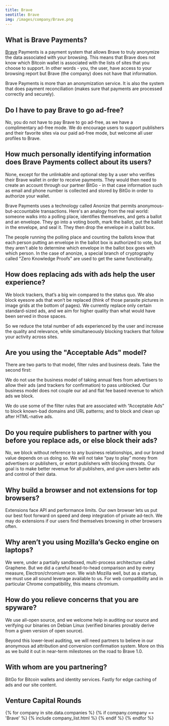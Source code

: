 ```yaml
---
title: Brave  
seotitle: Brave
img: /images/company/Brave.png
---
```


##  What is Brave Payments?

<a href="https://brave.com">Brave</a> Payments is a payment system that allows Brave to truly anonymize the data associated with your browsing. This means that Brave does not know which Bitcoin wallet is associated with the lists of sites that you choose to support. In other words - you, the user, have access to your browsing report but Brave (the company) does not have that information.

Brave Payments is more than an anonymization service. It is also the system that does payment reconciliation (makes sure that payments are processed correctly and securely).

## Do I have to pay Brave to go ad-free?

No, you do not have to pay Brave to go ad-free, as we have a complimentary ad-free mode. We do encourage users to support publishers and their favorite sites via our paid ad-free mode, but welcome all user profiles to Brave.

## How much personally identifying information does Brave Payments collect about its users?

None, except for the unlinkable and optional step by a user who verifies their Brave wallet in order to receive payments. They would then need to create an account through our partner BitGo - in that case information such as email and phone number is collected and stored by BitGo in order to authorize your wallet.

Brave Payments uses a technology called Anonize that permits anonymous-but-accountable transactions. Here's an analogy from the real world: someone walks into a polling place, identifies themselves, and gets a ballot and an envelope. They go into a voting booth, mark the ballot, put the ballot in the envelope, and seal it. They then drop the envelope in a ballot box. 

The people running the polling place and counting the ballots know that each person putting an envelope in the ballot box is authorized to vote, but they aren't able to determine which envelope in the ballot box goes with which person. In the case of anonize, a special branch of cryptography called "Zero Knowledge Proofs" are used to get the same functionality.

## How does replacing ads with ads help the user experience?

We block trackers, that’s a big win compared to the status quo. We also block eyesore ads that won’t be replaced (think of those parasite pictures in image grids at the bottom of pages). We currently replace only certain standard-sized ads, and we aim for higher quality than what would have been served in those spaces. 

So we reduce the total number of ads experienced by the user and increase the quality and relevance, while simultaneously blocking trackers that follow your activity across sites.

##  Are you using the "Acceptable Ads" model?

There are two parts to that model, filter rules and business deals. Take the second first:

We do not use the business model of taking annual fees from advertisers to allow their ads (and trackers for confirmation) to pass unblocked. Our business model does not couple our ad and flat fee based revenue to which ads we block.

We do use some of the filter rules that are associated with “Acceptable Ads” to block known-bad domains and URL patterns; and to block and clean up after HTML-native ads.

## Do you require publishers to partner with you before you replace ads, or else block their ads?

No, we block without reference to any business relationships, and our brand value depends on us doing so. We will not take “pay to play” money from advertisers or publishers, or extort publishers with blocking threats. Our goal is to make better revenue for all publishers, and give users better ads and control of their data.

## Why build a browser and not extensions for top browsers?

Extensions face API and performance limits. Our own browser lets us put our best foot forward on speed and deep integration of private ad-tech. We may do extensions if our users find themselves browsing in other browsers often.

## Why aren’t you using Mozilla’s Gecko engine on laptops?

We were, under a partially sandboxed, multi-process architecture called Graphene. But we did a careful head-to-head comparison and by every measure, Electron/chromium won. We wish Mozilla well, but as a startup, we must use all sound leverage available to us. For web compatibility and in particular Chrome compatibility, this means chromium.

## How do you relieve concerns that you are spyware?

We use all-open source, and we welcome help in auditing our source and verifying our binaries on Debian Linux (verified binaries provably derive from a given version of open source). 

Beyond this lower-level auditing, we will need partners to believe in our anonymous ad attribution and conversion confirmation system. More on this as we build it out in near-term milestones on the road to Brave 1.0.

## With whom are you partnering?

BitGo for Bitcoin wallets and identity services. Fastly for edge caching of ads and our site content.

## Venture Capital Rounds

{% for company in site.data.companies %}
{% if company.company == 'Brave' %}
{% include company_list.html %}
{% endif %}
{% endfor %}